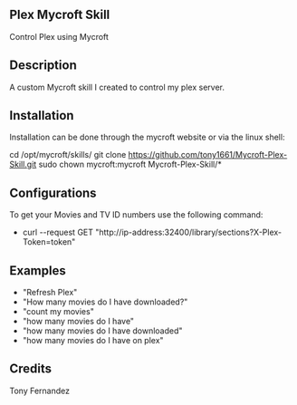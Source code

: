 ## Plex Mycroft Skill
Control Plex using Mycroft

## Description 
A custom Mycroft skill I created to control my plex server.

## Installation
Installation can be done through the mycroft website or via the linux shell:

cd /opt/mycroft/skills/
git clone https://github.com/tony1661/Mycroft-Plex-Skill.git
sudo chown mycroft:mycroft Mycroft-Plex-Skill/*


## Configurations
To get your Movies and TV ID numbers use the following command:
* curl --request GET "http://ip-address:32400/library/sections?X-Plex-Token=token"

## Examples 
* "Refresh Plex"
* "How many movies do I have downloaded?"
* "count my movies"
* "how many movies do I have"
* "how many movies do I have downloaded"
* "how many movies do I have on plex"

## Credits 
Tony Fernandez
